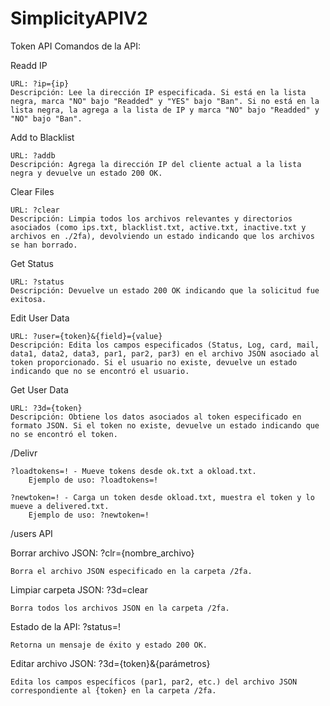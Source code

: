 # SimplicityAPIV2

Token API
Comandos de la API: 

Readd IP

    URL: ?ip={ip}
    Descripción: Lee la dirección IP especificada. Si está en la lista negra, marca "NO" bajo "Readded" y "YES" bajo "Ban". Si no está en la lista negra, la agrega a la lista de IP y marca "NO" bajo "Readded" y "NO" bajo "Ban".

Add to Blacklist

    URL: ?addb
    Descripción: Agrega la dirección IP del cliente actual a la lista negra y devuelve un estado 200 OK.

Clear Files

    URL: ?clear
    Descripción: Limpia todos los archivos relevantes y directorios asociados (como ips.txt, blacklist.txt, active.txt, inactive.txt y archivos en ./2fa), devolviendo un estado indicando que los archivos se han borrado.

Get Status

    URL: ?status
    Descripción: Devuelve un estado 200 OK indicando que la solicitud fue exitosa.

Edit User Data

    URL: ?user={token}&{field}={value}
    Descripción: Edita los campos especificados (Status, Log, card, mail, data1, data2, data3, par1, par2, par3) en el archivo JSON asociado al token proporcionado. Si el usuario no existe, devuelve un estado indicando que no se encontró el usuario.

Get User Data

    URL: ?3d={token}
    Descripción: Obtiene los datos asociados al token especificado en formato JSON. Si el token no existe, devuelve un estado indicando que no se encontró el token.


/Delivr        

    ?loadtokens=! - Mueve tokens desde ok.txt a okload.txt.
        Ejemplo de uso: ?loadtokens=!

    ?newtoken=! - Carga un token desde okload.txt, muestra el token y lo mueve a delivered.txt.
        Ejemplo de uso: ?newtoken=!


/users API

Borrar archivo JSON: ?clr={nombre_archivo}

    Borra el archivo JSON especificado en la carpeta /2fa.

Limpiar carpeta JSON: ?3d=clear

    Borra todos los archivos JSON en la carpeta /2fa.

Estado de la API: ?status=!

    Retorna un mensaje de éxito y estado 200 OK.

Editar archivo JSON: ?3d={token}&{parámetros}

    Edita los campos específicos (par1, par2, etc.) del archivo JSON correspondiente al {token} en la carpeta /2fa.

